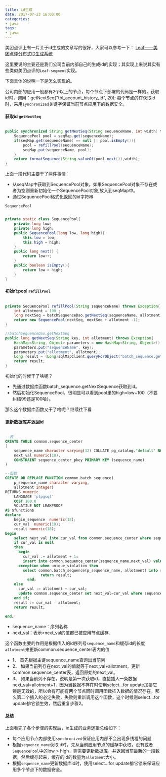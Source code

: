 ```yaml
---
title: id生成
date: 2017-07-23 16:00:00
categories:
- java
tags:
- java
---
```


美团点评上有一片关于id生成的文章写的很好，大家可以参考一下：
[Leaf——美团点评分布式ID生成系统](https://tech.meituan.com/MT_Leaf.html "Leaf——美团点评分布式ID生成系统")

这里要说的主要还是我们公司当前内部自己的生成id的实现；其实现上来说其实有些类似美团点评的```Leaf-segment```实现。

下面具体的说明一下是怎么实现的。

公司内部的应用一般都有2个以上的节点，每个节点下部署的代码是一样的，获取id时，调用：getNextSeq("tbl_account_history_id", 20);
每个节点的在获取id时，采用```synchronized```关键字保证当前节点应用下的数据安全。

#### 获取id ```getNextSeq```
```java

public synchronized String getNextSeq(String sequenceName, int width) throws Exception{
	SequencePool pool = seqMap.get(sequenceName);
	if(seqMap.get(sequenceName) == null || pool.isEmpty()){
		pool = refillPool(sequenceName);
		seqMap.put(sequenceName, pool);
	}
	return formatSequence(String.valueOf(pool.next()),width);
}

```

上面一段代码主要干了两件事情：
* 从seqMap中获取到SequencePool对象，如果SequencePool对象不存在或者为空则重新初始化一个SequencePool对象,放入到seqMap中。
* 通过SequencePool格式化返回的id字符串

```SequencePool```<br />
```java

private static class SequencePool{
	private long low;
	private long high;
	public SequencePool(long low, long high){
		this.low = low;
		this.high = high;
	}
	public long next() {
		return low++;
	}
	public boolean isEmpty(){
		return low > high;
	}
}

```


#### 初始化pool ```refillPool```
```java

private SequencePool refillPool(String sequenceName) throws Exception{
	int allotment = 100 ;
	long nextSeq = batchSequenceDao.getNextSeq(sequenceName, allotment);
	return new SequencePool(nextSeq, nextSeq + allotment -1); 
}

//batchSequenceDao.getNextSeq
public long getNextSeq(String key, int allotment) throws Exception{
	HashMap<String, Object> parameters = new HashMap<String, Object>();
	parameters.put("sequenceName", key);
	parameters.put("allotment", allotment);
	Long result = (Long)sqlMapClient.queryForObject("batch_sequence.getNextSequence", parameters);
	return result;
}

```
初始化的时候干了啥呢？
* 先通过数据库函数batch_sequence.getNextSequence获取到id。
* 然后初始化SequencePool，很明显可以看到pool里的high=low+100（不要纠结99还是100哈）。

那么这个数据库函数又干了啥呢？继续往下看

#### 更新数据库并返回id
```sql

--表
CREATE TABLE common.sequence_center
(
    sequence_name character varying(32) COLLATE pg_catalog."default" NOT NULL,
    next_val numeric(18),
    CONSTRAINT sequence_center_pkey PRIMARY KEY (sequence_name)
)

--函数
CREATE OR REPLACE FUNCTION common.batch_sequence(
	p_sequence_name character varying,
	allotment integer)
RETURNS numeric
    LANGUAGE 'plpgsql'
    COST 100.0
    VOLATILE NOT LEAKPROOF 
AS $function$
declare 
	begin_sequence  numeric(18);
	cur_val  numeric(18);
	result numeric(18);
begin
	select next_val into cur_val from common.sequence_center where sequence_name=p_sequence_name for update;
	if cur_val is null 
	then
	  begin
	    cur_val := allotment + 1;
	    insert into common.sequence_center(sequence_name,next_val) values (p_sequence_name, cur_val);
	  exception when unique_violation then
	  	select common.batch_sequence(p_sequence_name, allotment) into result;
                return result;
          end;
	else
	  cur_val := allotment + cur_val;
	  update common.sequence_center set next_val=cur_val where sequence_name=p_sequence_name;
	end if;
	result := cur_val - allotment;
	return result;
	
end;

```
* sequence_name：序列名称
* next_val：表示<next_val的值都已被应用节点缓存.


这个函数主要的作用是根据传入的id序列号```sequence_name```和缓存id的长度```allotment```来更新common.sequence_center表内的值
* 1、 首先根据主键sequence_name查询出当前列
* 2、 如果当前列存在next_val的值就等于next_val+allotment，更新common.sequence_center表，返回原始的next_val。
* 3、 如果当前列不存在，说明是第一次获取id，直接插入一条数据next_val=allotment+1，因为当数据不存在时使用select...for update加排它锁是无效的，所以会有可能有两个节点同时调用函数插入数据的情况存在，那么第二个插入的必定失败，失败则重新调用这个函数，这个时候则select...for update排它锁生效，然后重复步骤2。

#### 总结
上面看完了各个步骤的实现后，id生成的业务逻辑总结如下：
* 每个应用节点内部使用```synchronized```保证应用内部不会出现多线程的问题
* 根据```sequence_name```获取id时，先从当前应用节点的缓存中获取，没有或者```SequencePool```中的low > high，则需要更新数据库，并返回当前最新的一段数据，然后缓存起来，缓存的id的数量为```allotment```大小。
* 根据```sequence_name```更新数据库id时，使用select...for update排它锁来保证应用多个节点下的数据安全。


